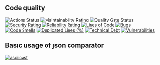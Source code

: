 ## Code quality
[![Actions Status](https://github.com/prusov-code/php-project-48/actions/workflows/hexlet-check.yml/badge.svg)](https://github.com/prusov-code/php-project-48/actions)
[![Maintainability Rating](https://sonarcloud.io/api/project_badges/measure?project=prusov-code_php-project-48&metric=sqale_rating)](https://sonarcloud.io/summary/new_code?id=prusov-code_php-project-48)
[![Quality Gate Status](https://sonarcloud.io/api/project_badges/measure?project=prusov-code_php-project-48&metric=alert_status)](https://sonarcloud.io/summary/new_code?id=prusov-code_php-project-48)
[![Security Rating](https://sonarcloud.io/api/project_badges/measure?project=prusov-code_php-project-48&metric=security_rating)](https://sonarcloud.io/summary/new_code?id=prusov-code_php-project-48)
[![Reliability Rating](https://sonarcloud.io/api/project_badges/measure?project=prusov-code_php-project-48&metric=reliability_rating)](https://sonarcloud.io/summary/new_code?id=prusov-code_php-project-48)
[![Lines of Code](https://sonarcloud.io/api/project_badges/measure?project=prusov-code_php-project-48&metric=ncloc)](https://sonarcloud.io/summary/new_code?id=prusov-code_php-project-48)
[![Bugs](https://sonarcloud.io/api/project_badges/measure?project=prusov-code_php-project-48&metric=bugs)](https://sonarcloud.io/summary/new_code?id=prusov-code_php-project-48)
[![Code Smells](https://sonarcloud.io/api/project_badges/measure?project=prusov-code_php-project-48&metric=code_smells)](https://sonarcloud.io/summary/new_code?id=prusov-code_php-project-48)
[![Duplicated Lines (%)](https://sonarcloud.io/api/project_badges/measure?project=prusov-code_php-project-48&metric=duplicated_lines_density)](https://sonarcloud.io/summary/new_code?id=prusov-code_php-project-48)
[![Technical Debt](https://sonarcloud.io/api/project_badges/measure?project=prusov-code_php-project-48&metric=sqale_index)](https://sonarcloud.io/summary/new_code?id=prusov-code_php-project-48)
[![Vulnerabilities](https://sonarcloud.io/api/project_badges/measure?project=prusov-code_php-project-48&metric=vulnerabilities)](https://sonarcloud.io/summary/new_code?id=prusov-code_php-project-48)

## Basic usage of json comparator
[![asciicast](https://asciinema.org/a/0UsCeKnszflw7JkV6zLqrH2mT.svg)](https://asciinema.org/a/0UsCeKnszflw7JkV6zLqrH2mT)